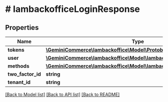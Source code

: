 # # IambackofficeLoginResponse


## Properties 


Name | Type | Description | Notes
------------ | ------------- | ------------- | -------------
**tokens**| [**\GeminiCommerce\Iambackoffice\Model\ProtobufAny**](ProtobufAny.md) |   | [optional]
**user**| [**\GeminiCommerce\Iambackoffice\Model\IambackofficeUser**](IambackofficeUser.md) |   | [optional]
**methods**| [**\GeminiCommerce\Iambackoffice\Model\IambackofficeTwoFactorMethod[]**](IambackofficeTwoFactorMethod.md) |   | [optional]
**two_factor_id**| **string** |   | [optional]
**tenant_id**| **string** |   | [optional]


[[Back to Model list]](../../README.md#models) [[Back to API list]](../../README.md#endpoints) [[Back to README]](../../README.md)

